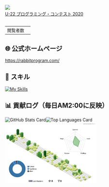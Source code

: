 <img width="500" src="https://github.com/RabbitProgram/RabbitProgram/assets/74450836/10b0e97a-e2fd-49ef-9b9b-84bfc0f5b119"><br/>
[U-22 プログラミング・コンテスト 2020](https://u22procon.com/2020/report/)<br/>
<br/>
<table>
  <tr>
    <td>閲覧者数</td>
    <td><img src="https://profile-counter.glitch.me/RabbitProgram/count.svg" alt="" /></td>
  </tr>
</table>

## 🌐 公式ホームページ
https://rabbitprogram.com/


## 🌱 スキル
<a href="https://skillicons.dev"><img alt="My Skills" src="https://skillicons.dev/icons?i=js,ts,html,css,jquery,nodejs,vue,react,redux,jest,materialui,dart,flutter,php,python,flask,mysql,docker,java,c,cs,dotnet,eclipse,visualstudio,vscode,figma,ai,gcp,firebase,arduino,raspberrypi,git,github,discord,linux,md,selenium,sentry,twitter,wordpress&theme=light"></a>

## 📊 貢献ログ（毎日AM2:00に反映）
<a href="https://github.com/anuraghazra/github-readme-stats"><img align="left" alt="GitHub Stats Card" src="https://github-readme-stats.vercel.app/api/top-langs/?username=RabbitProgram&layout=compact"></a>
<a href="https://github.com/anuraghazra/github-readme-stats"><img align="left" alt="Top Languages Card" src="https://github-readme-stats.vercel.app/api?username=RabbitProgram&show_icons=true&count_private=true"></a>
<br/>
<a href="https://qiita.com/yoshi389111/items/4471c7a73f785fed4615"><img alt="GitHub Profile 3D Contrib" src="./profile-3d-contrib/profile-green-animate.svg" width="60%"></a>


<!--
**RabbitProgram/RabbitProgram** is a ✨ _special_ ✨ repository because its `README.md` (this file) appears on your GitHub profile.

Here are some ideas to get you started:

- 🔭 I’m currently working on ...
- 🌱 I’m currently learning ...
- 👯 I’m looking to collaborate on ...
- 🤔 I’m looking for help with ...
- 💬 Ask me about ...
- 📫 How to reach me: ...
- 😄 Pronouns: ...
- ⚡ Fun fact: ...
-->
